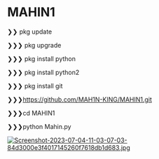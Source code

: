 # MAHIN1

❯❯ pkg update 

❯❯❯ pkg upgrade

❯❯❯ pkg install python

❯❯❯ pkg install python2

❯❯❯ pkg install git

❯❯❯https://github.com/MAH1N-KING/MAHIN1.git

❯❯❯cd MAHIN1

❯❯❯python Mahin.py

[![Screenshot-2023-07-04-11-03-07-03-84d3000e3f4017145260f7618db1d683.jpg](https://i.postimg.cc/RZ0Zc3k3/Screenshot-2023-07-04-11-03-07-03-84d3000e3f4017145260f7618db1d683.jpg)](https://postimg.cc/qz9rr7M0)

 

